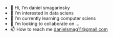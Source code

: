 - 👋 Hi, I’m daniel smagarinsky
- 👀 I’m interested in data sciens
- 🌱 I’m currently learning computer sciens
- 💞️ I’m looking to collaborate on ...
- 📫 How to reach me danielsmag11@gmail.com

<!---
danielsmag/danielsmag is a ✨ special ✨ repository because its `README.md` (this file) appears on your GitHub profile.
You can click the Preview link to take a look at your changes.
--->

